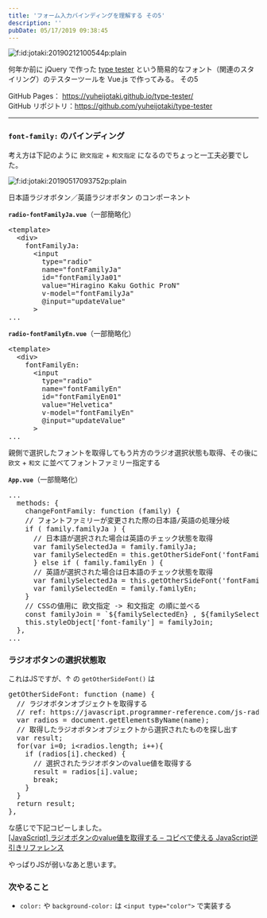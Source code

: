 ```yaml
---
title: 'フォーム入力バインディングを理解する その5'
description: ''
pubDate: 05/17/2019 09:38:45
---
```


<p><span itemscope itemtype="http://schema.org/Photograph"><img src="/images/hatena/20190212100544.png" alt="f:id:jotaki:20190212100544p:plain" title="f:id:jotaki:20190212100544p:plain" class="hatena-fotolife" itemprop="image"></span></p>

<p>何年か前に jQuery で作った <a href="https://yuheijotaki.com/demo/type_tester/1.1/">type tester</a> という簡易的なフォント（関連のスタイリング）のテスターツールを Vue.js で作ってみる。 その5</p>

<p>GitHub Pages： <a href="https://yuheijotaki.github.io/type-tester/">https://yuheijotaki.github.io/type-tester/</a><br/>
GitHub リポジトリ：<a href="https://github.com/yuheijotaki/type-tester">https://github.com/yuheijotaki/type-tester</a></p>

<hr />

<h3><code>font-family:</code> のバインディング</h3>

<p>考え方は下記のように <code>欧文指定</code> + <code>和文指定</code> になるのでちょっと一工夫必要でした。</p>

<p><span itemscope itemtype="http://schema.org/Photograph"><img src="/images/hatena/20190517093752.png" alt="f:id:jotaki:20190517093752p:plain" title="f:id:jotaki:20190517093752p:plain" class="hatena-fotolife" itemprop="image"></span></p>

<p>日本語ラジオボタン／英語ラジオボタン のコンポーネント</p>

<p><strong><code>radio-fontFamilyJa.vue</code></strong>（一部簡略化）</p>

<pre class="code lang-html" data-lang="html" data-unlink><span class="synIdentifier">&lt;</span>template<span class="synIdentifier">&gt;</span>
  <span class="synIdentifier">&lt;</span><span class="synStatement">div</span><span class="synIdentifier">&gt;</span>
    fontFamilyJa:
      <span class="synIdentifier">&lt;</span><span class="synStatement">input</span>
<span class="synIdentifier">        </span><span class="synType">type</span><span class="synIdentifier">=</span><span class="synConstant">&quot;radio&quot;</span>
<span class="synIdentifier">        </span><span class="synType">name</span><span class="synIdentifier">=</span><span class="synConstant">&quot;fontFamilyJa&quot;</span>
<span class="synIdentifier">        </span><span class="synType">id</span><span class="synIdentifier">=</span><span class="synConstant">&quot;fontFamilyJa01&quot;</span>
<span class="synIdentifier">        </span><span class="synType">value</span><span class="synIdentifier">=</span><span class="synConstant">&quot;Hiragino Kaku Gothic ProN&quot;</span>
<span class="synIdentifier">        v-model=</span><span class="synConstant">&quot;fontFamilyJa&quot;</span>
<span class="synIdentifier">        @input=</span><span class="synConstant">&quot;updateValue&quot;</span>
<span class="synIdentifier">      &gt;</span>
...
</pre>

<p><strong><code>radio-fontFamilyEn.vue</code></strong>（一部簡略化）</p>

<pre class="code lang-html" data-lang="html" data-unlink><span class="synIdentifier">&lt;</span>template<span class="synIdentifier">&gt;</span>
  <span class="synIdentifier">&lt;</span><span class="synStatement">div</span><span class="synIdentifier">&gt;</span>
    fontFamilyEn:
      <span class="synIdentifier">&lt;</span><span class="synStatement">input</span>
<span class="synIdentifier">        </span><span class="synType">type</span><span class="synIdentifier">=</span><span class="synConstant">&quot;radio&quot;</span>
<span class="synIdentifier">        </span><span class="synType">name</span><span class="synIdentifier">=</span><span class="synConstant">&quot;fontFamilyEn&quot;</span>
<span class="synIdentifier">        </span><span class="synType">id</span><span class="synIdentifier">=</span><span class="synConstant">&quot;fontFamilyEn01&quot;</span>
<span class="synIdentifier">        </span><span class="synType">value</span><span class="synIdentifier">=</span><span class="synConstant">&quot;Helvetica&quot;</span>
<span class="synIdentifier">        v-model=</span><span class="synConstant">&quot;fontFamilyEn&quot;</span>
<span class="synIdentifier">        @input=</span><span class="synConstant">&quot;updateValue&quot;</span>
<span class="synIdentifier">      &gt;</span>
...
</pre>

<p>親側で選択したフォントを取得してもう片方のラジオ選択状態も取得、その後に <code>欧文</code> + <code>和文</code> に並べてフォントファミリー指定する</p>

<p><strong><code>App.vue</code></strong>（一部簡略化）</p>

<pre class="code lang-javascript" data-lang="javascript" data-unlink>...
  methods: <span class="synIdentifier">{</span>
    changeFontFamily: <span class="synIdentifier">function</span> (family) <span class="synIdentifier">{</span>
    <span class="synComment">// フォントファミリーが変更された際の日本語/英語の処理分岐</span>
    <span class="synStatement">if</span> ( family.familyJa ) <span class="synIdentifier">{</span>
      <span class="synComment">// 日本語が選択された場合は英語のチェック状態を取得</span>
      <span class="synIdentifier">var</span> familySelectedJa = family.familyJa;
      <span class="synIdentifier">var</span> familySelectedEn = <span class="synIdentifier">this</span>.getOtherSideFont(<span class="synConstant">'fontFamilyEn'</span>);
      <span class="synIdentifier">}</span> <span class="synStatement">else</span> <span class="synStatement">if</span> ( family.familyEn ) <span class="synIdentifier">{</span>
      <span class="synComment">// 英語が選択された場合は日本語のチェック状態を取得</span>
      <span class="synIdentifier">var</span> familySelectedJa = <span class="synIdentifier">this</span>.getOtherSideFont(<span class="synConstant">'fontFamilyJa'</span>);
      <span class="synIdentifier">var</span> familySelectedEn = family.familyEn;
    <span class="synIdentifier">}</span>
    <span class="synComment">// CSSの値用に 欧文指定 -&gt; 和文指定 の順に並べる</span>
    <span class="synStatement">const</span> familyJoin = `$<span class="synIdentifier">{</span>familySelectedEn<span class="synIdentifier">}</span> , $<span class="synIdentifier">{</span>familySelectedJa<span class="synIdentifier">}</span>`;
    <span class="synIdentifier">this</span>.styleObject<span class="synIdentifier">[</span><span class="synConstant">'font-family'</span><span class="synIdentifier">]</span> = familyJoin;
  <span class="synIdentifier">}</span>,
...
</pre>

<h3>ラジオボタンの選択状態取</h3>

<p>これはJSですが、↑ の <code>getOtherSideFont()</code> は</p>

<pre class="code lang-javascript" data-lang="javascript" data-unlink>getOtherSideFont: <span class="synIdentifier">function</span> (name) <span class="synIdentifier">{</span>
  <span class="synComment">// ラジオボタンオブジェクトを取得する</span>
  <span class="synComment">// ref: https://javascript.programmer-reference.com/js-radio-value/</span>
  <span class="synIdentifier">var</span> radios = <span class="synStatement">document</span>.getElementsByName(name);
  <span class="synComment">// 取得したラジオボタンオブジェクトから選択されたものを探し出す</span>
  <span class="synIdentifier">var</span> result;
  <span class="synStatement">for</span>(<span class="synIdentifier">var</span> i=0; i&lt;radios.length; i++)<span class="synIdentifier">{</span>
    <span class="synStatement">if</span> (radios<span class="synIdentifier">[</span>i<span class="synIdentifier">]</span>.checked) <span class="synIdentifier">{</span>
      <span class="synComment">// 選択されたラジオボタンのvalue値を取得する</span>
      result = radios<span class="synIdentifier">[</span>i<span class="synIdentifier">]</span>.value;
      <span class="synStatement">break</span>;
    <span class="synIdentifier">}</span>
  <span class="synIdentifier">}</span>
  <span class="synStatement">return</span> result;
<span class="synIdentifier">}</span>,
</pre>

<p>な感じで下記コピーしました。<br/>
<a href="https://javascript.programmer-reference.com/js-radio-value/">[JavaScript] ラジオボタンのvalue値を取得する – コピペで使える JavaScript逆引きリファレンス</a></p>

<p>やっぱりJSが弱いなあと思います。</p>

<h3>次やること</h3>

<ul>
<li><code>color:</code> や <code>background-color:</code> は <code>&lt;input type="color"&gt;</code> で実装する</li>
</ul>
